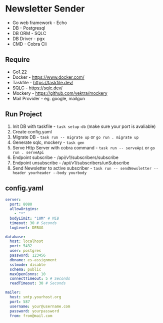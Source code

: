 # Newsletter Sender

- Go web framework - Echo
- DB - Postgresql
- DB ORM - SQLC
- DB Driver - pgx
- CMD - Cobra Cli

## Require
- Go1.22
- Docker - https://www.docker.com/
- Taskfile - https://taskfile.dev/
- SQLC - https://sqlc.dev/
- Mockery - https://github.com/vektra/mockery
- Mail Provider - eg. google, mailgun

## Run Project
1. Init DB with taskfile - `task setup-db` (make sure your port is avaliable)
2. Create config.yaml
3. Migrate DB - `task run -- migrate up` or `go run . migrate up`
4. Generate sqlc, mockery - `task gen`
5. Serve Http Server with cobra command - `task run -- serveApi` or `go run . serveApi`
6. Endpoint subscribe - /api/v1/subscribers/subscribe
7. Endpoint unsubscribe - /api/v1/subscribers/unSubscribe 
8. Send Newsletter to active subscriber - `task run -- sendNewsletter --header yourheader --body yourbody`


## config.yaml
```yml
server:
  port: 8080
  allowOrigins:
    - "*"
  bodyLimit: "10M" # MiB
  timeout: 30 # Seconds
  logLevel: DEBUG

database:
  host: localhost
  port: 5432
  user: postgres
  password: 123456
  dbname: es-assignment
  sslmode: disable
  schema: public
  maxOpenConns: 10
  connectTimeout: 5 # Seconds
  readTimeout: 30 # Seconds

mailer:
  host: smtp.yourhost.org
  port: 587
  username: your@username.com
  password: yourpassword
  from: from@mail.com
```
